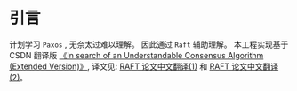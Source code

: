 # 引言

计划学习 `Paxos` , 无奈太过难以理解。 因此通过 `Raft` 辅助理解。
本工程实现基于 CSDN 翻译版 [《In search of an Understandable Consensus Algorithm (Extended Version)》](https://ramcloud.atlassian.net/wiki/download/attachments/6586375/raft.pdf), 译文见: [RAFT 论文中文翻译(1)](http://blog.csdn.net/luoyhang003/article/details/61915666) 和 [RAFT 论文中文翻译(2)](http://blog.csdn.net/luoyhang003/article/details/61915747)。
